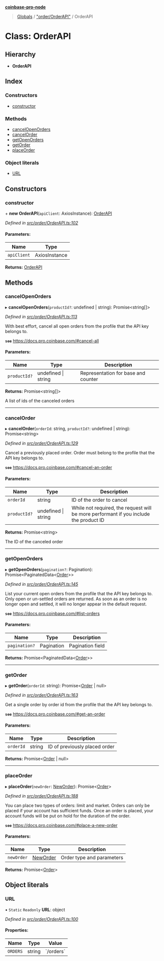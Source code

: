 **[coinbase-pro-node](../README.md)**

> [Globals](../globals.md) / ["order/OrderAPI"](../modules/_order_orderapi_.md) / OrderAPI

# Class: OrderAPI

## Hierarchy

- **OrderAPI**

## Index

### Constructors

- [constructor](_order_orderapi_.orderapi.md#constructor)

### Methods

- [cancelOpenOrders](_order_orderapi_.orderapi.md#cancelopenorders)
- [cancelOrder](_order_orderapi_.orderapi.md#cancelorder)
- [getOpenOrders](_order_orderapi_.orderapi.md#getopenorders)
- [getOrder](_order_orderapi_.orderapi.md#getorder)
- [placeOrder](_order_orderapi_.orderapi.md#placeorder)

### Object literals

- [URL](_order_orderapi_.orderapi.md#url)

## Constructors

### constructor

\+ **new OrderAPI**(`apiClient`: AxiosInstance): [OrderAPI](_order_orderapi_.orderapi.md)

_Defined in [src/order/OrderAPI.ts:102](https://github.com/bennycode/coinbase-pro-node/blob/accd6f4/src/order/OrderAPI.ts#L102)_

#### Parameters:

| Name        | Type          |
| ----------- | ------------- |
| `apiClient` | AxiosInstance |

**Returns:** [OrderAPI](_order_orderapi_.orderapi.md)

## Methods

### cancelOpenOrders

▸ **cancelOpenOrders**(`productId?`: undefined \| string): Promise\<string[]>

_Defined in [src/order/OrderAPI.ts:113](https://github.com/bennycode/coinbase-pro-node/blob/accd6f4/src/order/OrderAPI.ts#L113)_

With best effort, cancel all open orders from the profile that the API key belongs to.

**`see`** https://docs.pro.coinbase.com/#cancel-all

#### Parameters:

| Name         | Type                | Description                         |
| ------------ | ------------------- | ----------------------------------- |
| `productId?` | undefined \| string | Representation for base and counter |

**Returns:** Promise\<string[]>

A list of ids of the canceled orders

---

### cancelOrder

▸ **cancelOrder**(`orderId`: string, `productId?`: undefined \| string): Promise\<string>

_Defined in [src/order/OrderAPI.ts:129](https://github.com/bennycode/coinbase-pro-node/blob/accd6f4/src/order/OrderAPI.ts#L129)_

Cancel a previously placed order. Order must belong to the profile that the API key belongs to.

**`see`** https://docs.pro.coinbase.com/#cancel-an-order

#### Parameters:

| Name | Type | Description |
| --- | --- | --- |
| `orderId` | string | ID of the order to cancel |
| `productId?` | undefined \| string | While not required, the request will be more performant if you include the product ID |

**Returns:** Promise\<string>

The ID of the canceled order

---

### getOpenOrders

▸ **getOpenOrders**(`pagination?`: Pagination): Promise\<PaginatedData\<[Order](../modules/_order_orderapi_.md#order)>>

_Defined in [src/order/OrderAPI.ts:145](https://github.com/bennycode/coinbase-pro-node/blob/accd6f4/src/order/OrderAPI.ts#L145)_

List your current open orders from the profile that the API key belongs to. Only open or un-settled orders are returned. As soon as an order is no longer open and settled, it will no longer appear in the default request.

**`see`** https://docs.pro.coinbase.com/#list-orders

#### Parameters:

| Name          | Type       | Description      |
| ------------- | ---------- | ---------------- |
| `pagination?` | Pagination | Pagination field |

**Returns:** Promise\<PaginatedData\<[Order](../modules/_order_orderapi_.md#order)>>

---

### getOrder

▸ **getOrder**(`orderId`: string): Promise\<[Order](../modules/_order_orderapi_.md#order) \| null>

_Defined in [src/order/OrderAPI.ts:163](https://github.com/bennycode/coinbase-pro-node/blob/accd6f4/src/order/OrderAPI.ts#L163)_

Get a single order by order id from the profile that the API key belongs to.

**`see`** https://docs.pro.coinbase.com/#get-an-order

#### Parameters:

| Name      | Type   | Description                   |
| --------- | ------ | ----------------------------- |
| `orderId` | string | ID of previously placed order |

**Returns:** Promise\<[Order](../modules/_order_orderapi_.md#order) \| null>

---

### placeOrder

▸ **placeOrder**(`newOrder`: [NewOrder](../modules/_order_orderapi_.md#neworder)): Promise\<[Order](../modules/_order_orderapi_.md#order)>

_Defined in [src/order/OrderAPI.ts:188](https://github.com/bennycode/coinbase-pro-node/blob/accd6f4/src/order/OrderAPI.ts#L188)_

You can place two types of orders: limit and market. Orders can only be placed if your account has sufficient funds. Once an order is placed, your account funds will be put on hold for the duration of the order.

**`see`** https://docs.pro.coinbase.com/#place-a-new-order

#### Parameters:

| Name       | Type                                                | Description               |
| ---------- | --------------------------------------------------- | ------------------------- |
| `newOrder` | [NewOrder](../modules/_order_orderapi_.md#neworder) | Order type and parameters |

**Returns:** Promise\<[Order](../modules/_order_orderapi_.md#order)>

## Object literals

### URL

▪ `Static` `Readonly` **URL**: object

_Defined in [src/order/OrderAPI.ts:100](https://github.com/bennycode/coinbase-pro-node/blob/accd6f4/src/order/OrderAPI.ts#L100)_

#### Properties:

| Name     | Type   | Value       |
| -------- | ------ | ----------- |
| `ORDERS` | string | \`/orders\` |
